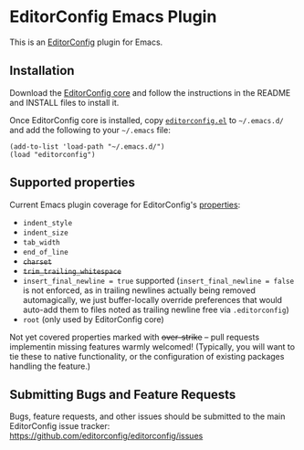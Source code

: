# EditorConfig Emacs Plugin

This is an [EditorConfig][] plugin for Emacs.

## Installation

Download the [EditorConfig core][] and follow the instructions in the README
and INSTALL files to install it.

Once EditorConfig core is installed, copy [`editorconfig.el`][] to `~/.emacs.d/`
and add the following to your `~/.emacs` file:

    (add-to-list 'load-path "~/.emacs.d/")
    (load "editorconfig")

## Supported properties

Current Emacs plugin coverage for EditorConfig's [properties][]:

* `indent_style`
* `indent_size`
* `tab_width`
* `end_of_line`
* <del>`charset`</del>
* <del>`trim_trailing_whitespace`</del>
* `insert_final_newline = true` supported
  (`insert_final_newline = false` is not enforced,
  as in trailing newlines actually being removed automagically,
  we just buffer-locally override preferences that would auto-add them
  to files noted as trailing newline free via `.editorconfig`)
* `root` (only used by EditorConfig core)

Not yet covered properties marked with <del>over-strike</del>
– pull requests implementin missing features warmly welcomed!
(Typically, you will want to tie these to native functionality,
or the configuration of existing packages handling the feature.)

## Submitting Bugs and Feature Requests

Bugs, feature requests, and other issues should be submitted to the main
EditorConfig issue tracker: https://github.com/editorconfig/editorconfig/issues

[EditorConfig]: http://editorconfig.org
[EditorConfig core]: https://github.com/editorconfig/editorconfig-core
[properties]: http://editorconfig.org/#supported-properties
[`editorconfig.el`]: https://github.com/editorconfig/editorconfig-emacs/raw/master/editorconfig.el
